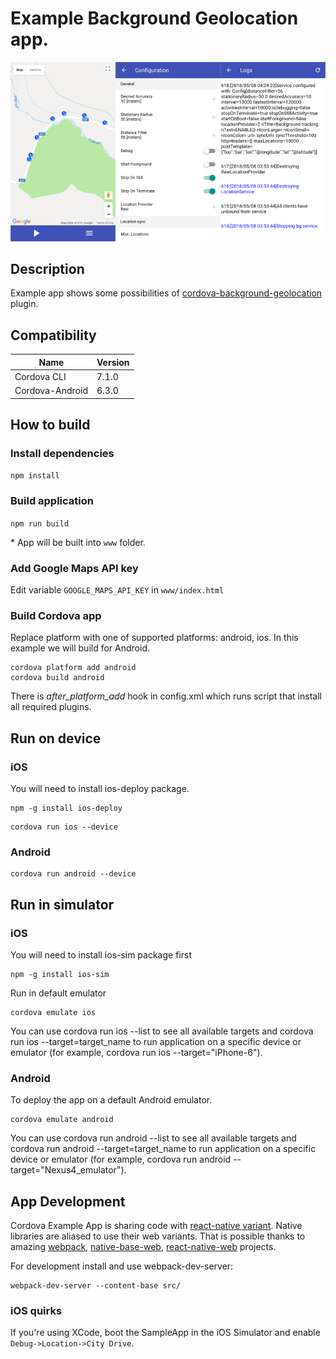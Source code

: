 Example Background Geolocation app.
=============================================

![Screenshot](/screenshot.png)

## Description

Example app shows some possibilities of [cordova-background-geolocation](https://github.com/mauron85/cordova-plugin-background-geolocation) plugin.

## Compatibility

| Name                       | Version |
|----------------------------|---------|
| Cordova CLI                | 7.1.0   |
| Cordova-Android            | 6.3.0   |

## How to build

### Install dependencies

`npm install`

### Build application

`npm run build`

\* App will be built into `www` folder.

### Add Google Maps API key

Edit variable `GOOGLE_MAPS_API_KEY` in `www/index.html`

### Build Cordova app

Replace platform with one of supported platforms: android, ios. In this example we will build for Android.

```
cordova platform add android
cordova build android
```

There is *after_platform_add* hook in config.xml which runs script that install all required plugins.

## Run on device

### iOS
You will need to install ios-deploy package.

```
npm -g install ios-deploy
```

```
cordova run ios --device
```

### Android
```
cordova run android --device
```

## Run in simulator

### iOS
You will need to install ios-sim package first
```
npm -g install ios-sim
```

Run in default emulator
```
cordova emulate ios
```

You can use cordova run ios --list to see all available targets and cordova run ios --target=target_name to run application on a specific device or emulator (for example, cordova run ios --target="iPhone-6").


### Android
To deploy the app on a default Android emulator.

```
cordova emulate android
```

You can use cordova run android --list to see all available targets and cordova run android --target=target_name to run application on a specific device or emulator (for example, cordova run android --target="Nexus4_emulator").

## App Development

Cordova Example App is sharing code with [react-native variant](https://github.com/mauron85/react-native-background-geolocation-example). Native libraries are aliased to use their web variants.
That is possible thanks to amazing [webpack](https://webpack.github.io/), [native-base-web](https://github.com/Chion82/native-base-web), [react-native-web](https://github.com/necolas/react-native-web) projects.


For development install and use webpack-dev-server:

```
webpack-dev-server --content-base src/
```

### iOS quirks

If you're using XCode, boot the SampleApp in the iOS Simulator and enable ```Debug->Location->City Drive```.
